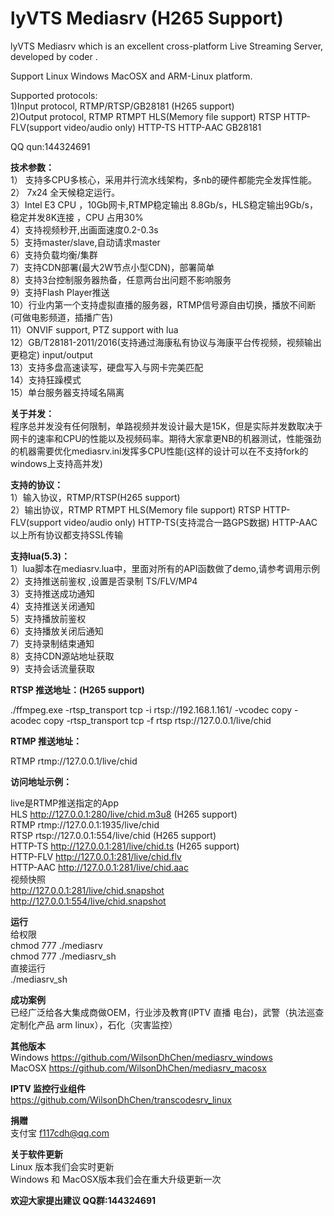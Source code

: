 ﻿ 
# lyVTS Mediasrv (H265 Support)    

lyVTS Mediasrv which is an excellent cross-platform Live Streaming Server, developed by coder .

Support Linux Windows MacOSX and ARM-Linux platform.

Supported protocols:   
1)Input protocol, RTMP/RTSP/GB28181 (H265 support)    
2)Output protocol, RTMP RTMPT HLS(Memory file support) RTSP HTTP-FLV(support video/audio only) HTTP-TS HTTP-AAC GB28181 

QQ qun:144324691

**技术参数：**  
1） 支持多CPU多核心，采用并行流水线架构，多nb的硬件都能完全发挥性能。   
2） 7x24 全天候稳定运行。   
3）Intel E3 CPU ，10Gb网卡,RTMP稳定输出 8.8Gb/s，HLS稳定输出9Gb/s，稳定并发8K连接  ，CPU 占用30%      
4）支持视频秒开,出画面速度0.2-0.3s  
5）支持master/slave,自动请求master  
6）支持负载均衡/集群      
7）支持CDN部署(最大2W节点小型CDN)，部署简单      
8）支持3台控制服务器热备，任意两台出问题不影响服务      
9）支持Flash Player推送   
10）行业内第一个支持虚拟直播的服务器，RTMP信号源自由切换，播放不间断(可做电影频道，插播广告)   
11）ONVIF support, PTZ support with lua   
12）GB/T28181-2011/2016(支持通过海康私有协议与海康平台传视频，视频输出更稳定) input/output   
13）支持多盘高速读写，硬盘写入与网卡完美匹配   
14）支持狂躁模式   
15）单台服务器支持域名隔离   


**关于并发：**  
程序总并发没有任何限制，单路视频并发设计最大是15K，但是实际并发数取决于网卡的速率和CPU的性能以及视频码率。期待大家拿更NB的机器测试，性能强劲的机器需要优化mediasrv.ini发挥多CPU性能(这样的设计可以在不支持fork的windows上支持高并发)


**支持的协议：**  
1）输入协议，RTMP/RTSP(H265 support)    
2）输出协议，RTMP RTMPT HLS(Memory file support) RTSP HTTP-FLV(support video/audio only) HTTP-TS(支持混合一路GPS数据) HTTP-AAC    
以上所有协议都支持SSL传输

**支持lua(5.3)：**  
1）lua脚本在mediasrv.lua中，里面对所有的API函数做了demo,请参考调用示例   
2）支持推送前鉴权  ,设置是否录制 TS/FLV/MP4    
3）支持推送成功通知   
4）支持推送关闭通知   
5）支持播放前鉴权  
6）支持播放关闭后通知   
7）支持录制结束通知    
8）支持CDN源站地址获取   
9）支持会话流量获取   

**RTSP 推送地址：(H265 support)**  

./ffmpeg.exe  -rtsp_transport tcp -i rtsp://192.168.1.161/ -vcodec copy   -acodec copy -rtsp_transport tcp  -f rtsp rtsp://127.0.0.1/live/chid   

**RTMP 推送地址：**  

RTMP rtmp://127.0.0.1/live/chid   

**访问地址示例：**  

live是RTMP推送指定的App   
HLS http://127.0.0.1:280/live/chid.m3u8    (H265 support)  
RTMP rtmp://127.0.0.1:1935/live/chid      
RTSP rtsp://127.0.0.1:554/live/chid     (H265 support)  
HTTP-TS http://127.0.0.1:281/live/chid.ts     (H265 support)  
HTTP-FLV http://127.0.0.1:281/live/chid.flv      
HTTP-AAC http://127.0.0.1:281/live/chid.aac   
视频快照     
http://127.0.0.1:281/live/chid.snapshot      
http://127.0.0.1:554/live/chid.snapshot
    

**运行**   
给权限    
chmod 777 ./mediasrv   
chmod 777 ./mediasrv_sh   
直接运行    
./mediasrv_sh   


**成功案例**   
已经广泛给各大集成商做OEM，行业涉及教育(IPTV 直播 电台)，武警（执法巡查 定制化产品 arm linux），石化（灾害监控）


**其他版本**   
Windows  https://github.com/WilsonDhChen/mediasrv_windows     
MacOSX   https://github.com/WilsonDhChen/mediasrv_macosx

**IPTV 监控行业组件**   
https://github.com/WilsonDhChen/transcodesrv_linux      


**捐赠**    
支付宝 f117cdh@qq.com      

**关于软件更新**   
Linux 版本我们会实时更新   
Windows 和 MacOSX版本我们会在重大升级更新一次


**欢迎大家提出建议 QQ群:144324691**
